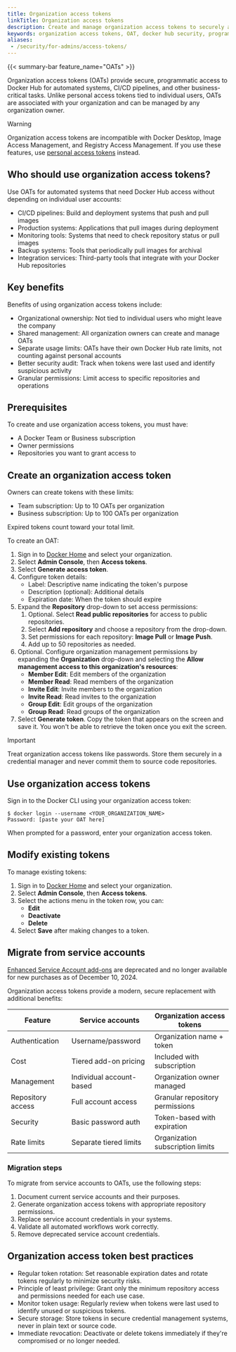 ```yaml
---
title: Organization access tokens
linkTitle: Organization access tokens
description: Create and manage organization access tokens to securely authenticate automated systems and CI/CD pipelines with Docker Hub
keywords: organization access tokens, OAT, docker hub security, programmatic access, automation
aliases:
 - /security/for-admins/access-tokens/
---
```


{{< summary-bar feature_name="OATs" >}}

Organization access tokens (OATs) provide secure, programmatic access to Docker Hub for automated systems, CI/CD pipelines, and other business-critical tasks. Unlike personal access tokens tied to individual users, OATs are associated with your organization and can be managed by any organization owner.

> [!WARNING]
>
> Organization access tokens are incompatible with Docker Desktop, Image Access Management, and Registry Access Management. If you use these features, use [personal access tokens](/manuals/security/access-tokens.md) instead.

## Who should use organization access tokens?

Use OATs for automated systems that need Docker Hub access without depending on individual user accounts:

- CI/CD pipelines: Build and deployment systems that push and pull images
- Production systems: Applications that pull images during deployment
- Monitoring tools: Systems that need to check repository status or pull images
- Backup systems: Tools that periodically pull images for archival
- Integration services: Third-party tools that integrate with your Docker Hub repositories

## Key benefits

Benefits of using organization access tokens include:

- Organizational ownership: Not tied to individual users who might leave the company
- Shared management: All organization owners can create and manage OATs
- Separate usage limits: OATs have their own Docker Hub rate limits, not counting against personal accounts
- Better security audit: Track when tokens were last used and identify suspicious activity
- Granular permissions: Limit access to specific repositories and operations

## Prerequisites

To create and use organization access tokens, you must have:

- A Docker Team or Business subscription
- Owner permissions
- Repositories you want to grant access to

## Create an organization access token

Owners can create tokens with these limits:

- Team subscription: Up to 10 OATs per organization
- Business subscription: Up to 100 OATs per organization

Expired tokens count toward your total limit.

To create an OAT:

1. Sign in to [Docker Home](https://app.docker.com/) and select your
organization.
1. Select **Admin Console**, then **Access tokens**.
1. Select **Generate access token**.
1. Configure token details:
    - Label: Descriptive name indicating the token's purpose
    - Description (optional): Additional details
    - Expiration date: When the token should expire
1. Expand the **Repository** drop-down to set access permissions:
    1. Optional. Select **Read public repositories** for access to public repositories.
    1. Select **Add repository** and choose a repository from the drop-down.
    1. Set permissions for each repository: **Image Pull** or **Image Push**.
    1. Add up to 50 repositories as needed.
1. Optional. Configure organization management permissions by expanding the **Organization** drop-down and selecting the **Allow management access to this organization's resources**:
    - **Member Edit**: Edit members of the organization
    - **Member Read**: Read members of the organization
    - **Invite Edit**: Invite members to the organization
    - **Invite Read**: Read invites to the organization
    - **Group Edit**: Edit groups of the organization
    - **Group Read**: Read groups of the organization
1. Select **Generate token**. Copy the token that appears on the screen and save it. You won't be able to retrieve the token once you exit the screen.

> [!IMPORTANT]
>
> Treat organization access tokens like passwords. Store them securely in a credential manager and never commit them to source code repositories.

## Use organization access tokens

Sign in to the Docker CLI using your organization access token:

```console
$ docker login --username <YOUR_ORGANIZATION_NAME>
Password: [paste your OAT here]
```

When prompted for a password, enter your organization access token.

## Modify existing tokens

To manage existing tokens:

1. Sign in to [Docker Home](https://app.docker.com/) and select your
organization.
1. Select **Admin Console**, then **Access tokens**.
1. Select the actions menu in the token row, you can:
    - **Edit**
    - **Deactivate**
    - **Delete**
1. Select **Save** after making changes to a token.

## Migrate from service accounts

[Enhanced Service Account add-ons](/manuals/docker-hub/service-accounts.md)
are deprecated and no longer available for
new purchases as of December 10, 2024.

Organization access tokens provide a
modern, secure replacement with additional benefits:

| Feature | Service accounts | Organization access tokens |
|---------|------------------|----------------------------|
| Authentication | Username/password | Organization name + token |
| Cost | Tiered add-on pricing | Included with subscription |
| Management | Individual account-based | Organization owner managed |
| Repository access | Full account access | Granular repository permissions |
| Security | Basic password auth | Token-based with expiration |
| Rate limits | Separate tiered limits | Organization subscription limits |

### Migration steps

To migrate from service accounts to OATs, use the following steps:

1. Document current service accounts and their purposes.
1. Generate organization access tokens with appropriate repository permissions.
1. Replace service account credentials in your systems.
1. Validate all automated workflows work correctly.
1. Remove deprecated service account credentials.

## Organization access token best practices

- Regular token rotation: Set reasonable expiration dates and rotate tokens regularly to minimize security risks.
- Principle of least privilege: Grant only the minimum repository access and permissions needed for each use case.
- Monitor token usage: Regularly review when tokens were last used to identify unused or suspicious tokens.
- Secure storage: Store tokens in secure credential management systems, never in plain text or source code.
- Immediate revocation: Deactivate or delete tokens immediately if they're compromised or no longer needed.
